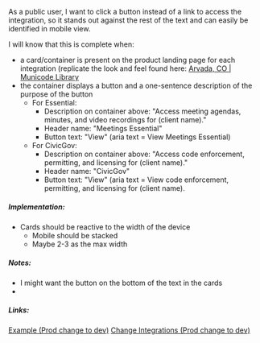 As a public user, I want to click a button instead of a link to access the integration, so it stands out against the rest of the text and can easily be identified in mobile view. 

I will know that this is complete when:

-   a card/container is present on the product landing page for each integration (replicate the look and feel found here: [Arvada, CO | Municode Library](https://library.municode.com/co/arvada)
-   the container displays a button and a one-sentence description of the purpose of the button
    -   For Essential:
        -   Description on container above: "Access meeting agendas, minutes, and video recordings for (client name)."
        -   Header name: "Meetings Essential"
        -   Button text: "View" (aria text = View Meetings Essential)
    -   For CivicGov:
        -   Description on container above: "Access code enforcement, permitting, and licensing for (client name)." 
        -   Header name: "CivicGov"
        -   Button text: "View" (aria text = View code enforcement, permitting, and licensing for (client name).

##### Implementation:
- Cards should be reactive to the width of the device
	- Mobile should be stacked
	- Maybe 2-3 as the max width

##### Notes:
- I might want the button on the bottom of the text in the cards
- 


##### Links:
[Example (Prod change to dev)](https://library.municode.com/fl/madeira_beach/codes/code_of_ordinances)
[Change Integrations (Prod change to dev)](https://admin.municode.com/clientintegrations)
